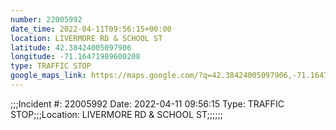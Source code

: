 ```yaml
---
number: 22005992
date_time: 2022-04-11T09:56:15+00:00
location: LIVERMORE RD & SCHOOL ST
latitude: 42.38424005097906
longitude: -71.16471989600208
type: TRAFFIC STOP
google_maps_link: https://maps.google.com/?q=42.38424005097906,-71.16471989600208
---
```


;;;Incident #: 22005992  Date: 2022-04-11 09:56:15   Type: TRAFFIC STOP;;;Location: LIVERMORE RD & SCHOOL ST;;;;;;
